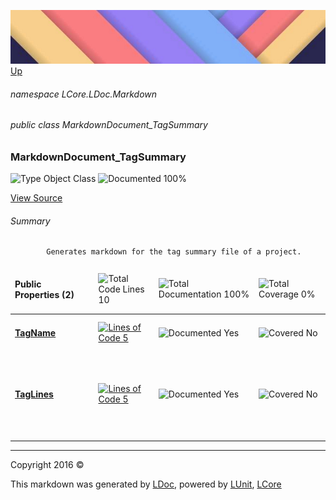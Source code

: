 ![](../Content/LDoc-banner-small.png "")
[Up](LDoc.md)

###### namespace LCore.LDoc.Markdown

###### public class MarkdownDocument_TagSummary

### MarkdownDocument_TagSummary

 ![Type Object Class](http://b.repl.ca/v1/Type-Object%20Class-blue.png "") ![Documented 100%](http://b.repl.ca/v1/Documented-100%25-brightgreen.png "")



[View Source](../Markdown/Generators/MarkdownDocument_TagSummary.cs#L)

###### Summary

            Generates markdown for the tag summary file of a project.
            

<table>
<thead><tr><td><h4>Public Properties <strong>(2)</strong></h4></td>
<td></td>
<td><img src="http://b.repl.ca/v1/Total%20Code%20Lines-10-blue.png" alt="Total Code Lines 10" /></td>
<td><img src="http://b.repl.ca/v1/Total%20Documentation-100%25-brightgreen.png" alt="Total Documentation 100%" /></td>
<td><img src="http://b.repl.ca/v1/Total%20Coverage-0%25-red.png" alt="Total Coverage 0%" /></td></tr></thead>
<tr><td><h4><strong><a href="MarkdownDocument_TagSummary_TagName.md" alt="">TagName</a></strong></h4></td>
<td>   </td>
<td><a href="../Markdown/Generators/MarkdownDocument_TagSummary.cs#L19" alt=""><img src="http://b.repl.ca/v1/Lines%20of%20Code-5-blue.png" alt="Lines of Code 5" /></a></td>
<td><img src="http://b.repl.ca/v1/Documented-Yes-brightgreen.png" alt="Documented Yes" /></td>
<td><img src="http://b.repl.ca/v1/Covered-No-red.png" alt="Covered No" /></td></tr>
<tr><td align="Left" colspan="5"><h6></h6>
</td>
</tr>
<tr><td><h4><strong><a href="MarkdownDocument_TagSummary_TagLines.md" alt="">TagLines</a></strong></h4></td>
<td>   </td>
<td><a href="../Markdown/Generators/MarkdownDocument_TagSummary.cs#L24" alt=""><img src="http://b.repl.ca/v1/Lines%20of%20Code-5-blue.png" alt="Lines of Code 5" /></a></td>
<td><img src="http://b.repl.ca/v1/Documented-Yes-brightgreen.png" alt="Documented Yes" /></td>
<td><img src="http://b.repl.ca/v1/Covered-No-red.png" alt="Covered No" /></td></tr>
<tr><td align="Left" colspan="5"><h6></h6>
</td>
</tr>
<tr><td width="850px" colspan="5"></td></tr>
</table>




---

Copyright 2016 &copy; [](../../README.md) [](../../TableOfContents.md)

This markdown was generated by [LDoc](https://github.com/CodeSingularity/LDoc), powered by [LUnit](https://github.com/CodeSingularity/LUnit), [LCore](https://github.com/CodeSingularity/LCore)

